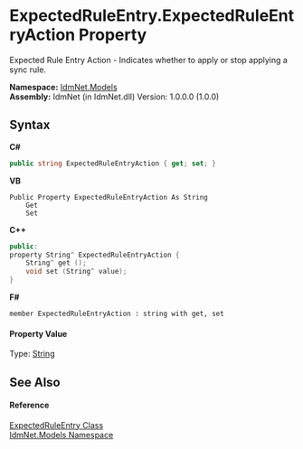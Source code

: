 # ExpectedRuleEntry.ExpectedRuleEntryAction Property 
 

Expected Rule Entry Action - Indicates whether to apply or stop applying a sync rule.

**Namespace:**&nbsp;<a href="N_IdmNet_Models">IdmNet.Models</a><br />**Assembly:**&nbsp;IdmNet (in IdmNet.dll) Version: 1.0.0.0 (1.0.0)

## Syntax

**C#**<br />
``` C#
public string ExpectedRuleEntryAction { get; set; }
```

**VB**<br />
``` VB
Public Property ExpectedRuleEntryAction As String
	Get
	Set
```

**C++**<br />
``` C++
public:
property String^ ExpectedRuleEntryAction {
	String^ get ();
	void set (String^ value);
}
```

**F#**<br />
``` F#
member ExpectedRuleEntryAction : string with get, set

```


#### Property Value
Type: <a href="http://msdn2.microsoft.com/en-us/library/s1wwdcbf" target="_blank">String</a>

## See Also


#### Reference
<a href="T_IdmNet_Models_ExpectedRuleEntry">ExpectedRuleEntry Class</a><br /><a href="N_IdmNet_Models">IdmNet.Models Namespace</a><br />